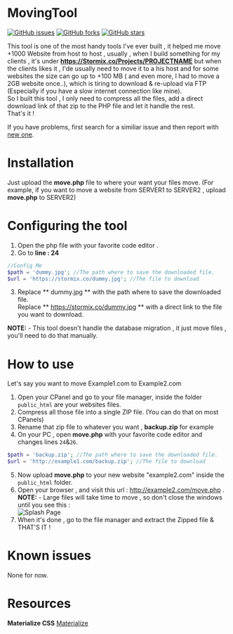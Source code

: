 # MovingTool 

 [![GitHub issues](https://img.shields.io/github/issues/Stormiix/MovingTool.svg?style=flat-square)](https://github.com/Stormiix/MovingTool/issues)
[![GitHub forks](https://img.shields.io/github/forks/Stormiix/MovingTool.svg?style=flat-square)](https://github.com/Stormiix/MovingTool/network)
[![GitHub stars](https://img.shields.io/github/stars/Stormiix/MovingTool.svg?style=flat-square)](https://github.com/Stormiix/MovingTool/stargazers)
 
 
This tool is one of the most handy tools I've ever built , it helped me move +1000 Website from host to host , usually , when I build something for my clients , it's under <b>https://Stormix.co/Projects/PROJECTNAME</b> but when the clients likes it , I'de usually need to move it to a his host and for some websites the size can go up to +100 MB ( and even more, I had to move a 2GB website once..), which is tiring to download & re-upload via FTP (Especially if you have a slow internet connection like mine). <br>So I built this tool , I only need to compress all the files, add a direct download link of that zip to the PHP file and let it handle the rest.
<br>That's it !

If you have problems, first search for a similiar issue and then report with [new one](https://github.com/Stormiix/MovingTool/issues).
 

# Installation
Just upload the <b>move.php</b> file to where your want your files move.
(For example, if you want to move a website from SERVER1 to SERVER2 , upload **move.php** to SERVER2)
 
# Configuring the tool

1. Open the php file with your favorite code editor .
2. Go to **line : 24**

```php
//Config Me
$path = 'dummy.jpg'; //The path where to save the downloaded file.
$url = 'https://stormix.co/dummy.jpg'; //The file to download
```
3. Replace ** dummy.jpg ** with the path where to save the downloaded file.<br> Replace ** https://stormix.co/dummy.jpg ** with a direct link to the file you want to download.

**NOTE:** - This tool doesn't handle the database migration , it just move files , you'll need to do that manually.

# How to use 
Let's say you want to move Example1.com to Example2.com
1. Open your CPanel and go to your file manager, inside the folder `public_html` are your websites files.
2. Compress all those file into a single ZIP file. (You can do that on most CPanels)
3. Rename that zip file to whatever you want , **backup.zip** for example
4. On your PC , open **move.php** with your favorite code editor and changes lines `24`&`26`.<br>
```php
$path = 'backup.zip'; //The path where to save the downloaded file.
$url = 'http://example1.com/backup.zip'; //The file to download
```
5. Now upload **move.php** to your new website "example2.com" inside the `public_html` folder.
6. Open your browser , and visit this url : http://example2.com/move.php . 
**NOTE:** - Large files will take time to move , so don't close the windows until you see this  : <br>
![Splash Page](https://i.imgur.com/jHx4o24.png)
7. When it's done , go to the file manager and extract the Zipped file & THAT'S IT ! 
 
# Known issues
None for now.
  
# Resources
**Materialize CSS**
[Materialize](http://materializecss.com/)<br>


 
 

